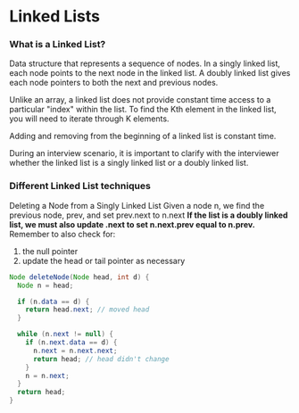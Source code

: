 # Linked Lists

### What is a Linked List?

Data structure that represents a sequence of nodes. In a singly linked list, each node points to the next node in the linked list. A doubly linked list gives each node pointers to both the next and previous nodes.

Unlike an array, a linked list does not provide constant time access to a particular "index" within the list. To find the Kth element in the linked list, you will need to iterate through K elements.

Adding and removing from the beginning of a linked list is constant time.

During an interview scenario, it is important to clarify with the interviewer whether the linked list is a singly linked list or a doubly linked list.

### Different Linked List techniques

Deleting a Node from a Singly Linked List
Given a node n, we find the previous node, prev, and set prev.next to n.next
**If the list is a doubly linked list, we must also update .next to set n.next.prev equal to n.prev.**
Remember to also check for:

1. the null pointer
2. update the head or tail pointer as necessary

```java
Node deleteNode(Node head, int d) {
  Node n = head;

  if (n.data == d) {
    return head.next; // moved head
  }

  while (n.next != null) {
    if (n.next.data == d) {
      n.next = n.next.next;
      return head; // head didn't change
    }
    n = n.next;
  }
  return head;
}
```
